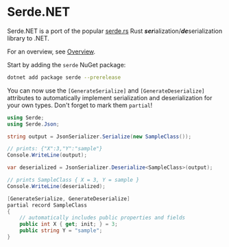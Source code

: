 # Serde.NET

Serde.NET is a port of the popular [serde.rs](https://serde.rs) Rust ***ser***ialization/***de***serialization
library to .NET.

For an overview, see [Overview](https://serde-dn.github.io/overview.html).

Start by adding the `serde` NuGet package:

```bash
dotnet add package serde --prerelease
```

You can now use the `[GenerateSerialize]` and `[GenerateDeserialize]` attributes to automatically implement serialization and
deserialization for your own types. Don't forget to mark them `partial`!

```csharp
using Serde;
using Serde.Json;

string output = JsonSerializer.Serialize(new SampleClass());

// prints: {"X":3,"Y":"sample"}
Console.WriteLine(output);

var deserialized = JsonSerializer.Deserialize<SampleClass>(output);

// prints SampleClass { X = 3, Y = sample }
Console.WriteLine(deserialized);

[GenerateSerialize, GenerateDeserialize]
partial record SampleClass
{
    // automatically includes public properties and fields
    public int X { get; init; } = 3;
    public string Y = "sample";
}
```
